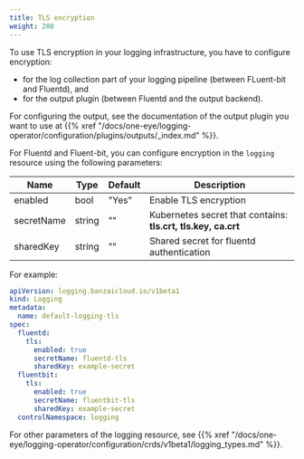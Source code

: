 ```yaml
---
title: TLS encryption
weight: 200
---
```


To use TLS encryption in your logging infrastructure, you have to configure encryption:

- for the log collection part of your logging pipeline (between FLuent-bit and Fluentd), and
- for the output plugin (between Fluentd and the output backend).

For configuring the output, see the documentation of the output plugin you want to use at {{% xref "/docs/one-eye/logging-operator/configuration/plugins/outputs/_index.md" %}}.

For Fluentd and Fluent-bit, you can configure encryption in the `logging` resource using the following parameters:

| Name                    | Type           | Default | Description |
|-------------------------|----------------|---------|-------------|
| enabled | bool | "Yes" | Enable TLS encryption |
| secretName | string | "" | Kubernetes secret that contains: **tls.crt, tls.key, ca.crt** |
| sharedKey | string | "" | Shared secret for fluentd authentication |

For example:

```yaml
apiVersion: logging.banzaicloud.io/v1beta1
kind: Logging
metadata:
  name: default-logging-tls
spec:
  fluentd:
    tls:
      enabled: true
      secretName: fluentd-tls
      sharedKey: example-secret
  fluentbit:
    tls:
      enabled: true
      secretName: fluentbit-tls
      sharedKey: example-secret
  controlNamespace: logging
```

For other parameters of the logging resource, see {{% xref "/docs/one-eye/logging-operator/configuration/crds/v1beta1/logging_types.md" %}}.
